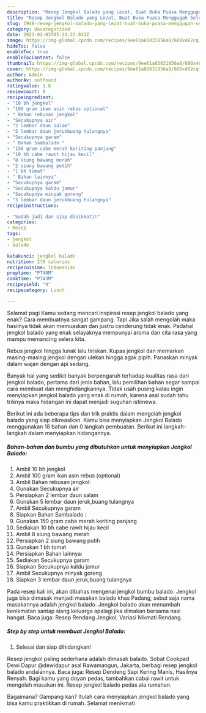 ```yaml
---
description: "Resep Jengkol Balado yang Lezat, Buat Buka Puasa Menggugah Selera"
title: "Resep Jengkol Balado yang Lezat, Buat Buka Puasa Menggugah Selera"
slug: 1948-resep-jengkol-balado-yang-lezat-buat-buka-puasa-menggugah-selera
category: Uncategorized
date: 2023-02-03T05:24:22.011Z
image: https://img-global.cpcdn.com/recipes/9ee61a65831856a8/680x482cq70/jengkol-balado-foto-resep-utama.jpg
hideToc: false
enableToc: true
enableTocContent: false
thumbnail: https://img-global.cpcdn.com/recipes/9ee61a65831856a8/680x482cq70/jengkol-balado-foto-resep-utama.jpg
cover: https://img-global.cpcdn.com/recipes/9ee61a65831856a8/680x482cq70/jengkol-balado-foto-resep-utama.jpg
author: Admin
authorAv: notfound
ratingvalue: 3.8
reviewcount: 8
recipeingredient:
- "10 bh jengkol"
- "100 gram ikan asin rebus optional"
- " Bahan rebusan jengkol"
- "Secukupnya air"
- "2 lembar daun salam"
- "5 lembar daun jerukbuang tulangnya"
- "Secukupnya garam"
- " Bahan Sambalado "
- "150 gram cabe merah keriting panjang"
- "10 bh cabe rawit hijau kecil"
- "8 siung bawang merah"
- "2 siung bawang putih"
- "1 bh tomat"
- " Bahan lainnya"
- "Secukupnya garam"
- "Secukupnya kaldu jamur"
- "Secukupnya minyak goreng"
- "3 lembar daun jerukbuang tulangnya"
recipeinstructions:

- "Sudah jadi dan siap dinikmati!"
categories:
- Resep
tags:
- jengkol
- balado

katakunci: jengkol balado 
nutrition: 278 calories
recipecuisine: Indonesian
preptime: "PT40M"
cooktime: "PT43M"
recipeyield: "4"
recipecategory: Lunch

---
```



Selamat pagi Kamu sedang mencari inspirasi resep jengkol balado yang enak? Cara membuatnya sangat gampang. Tapi Jika salah mengolah maka hasilnya tidak akan memuaskan dan justru cenderung tidak enak. Padahal jengkol balado yang enak selayaknya mempunyai aroma dan cita rasa yang mampu memancing selera kita.


Rebus jengkol hingga lunak lalu tiriskan. Kupas jengkol dan memarkan masing-masing jengkol dengan ulekan hingga agak pipih. Panaskan minyak dalam wajan dengan api sedang.

Banyak hal yang sedikit banyak berpengaruh terhadap kualitas rasa dari jengkol balado, pertama dari jenis bahan, lalu pemilihan bahan segar sampai cara membuat dan menghidangkannya. Tidak usah pusing kalau ingin menyiapkan jengkol balado yang enak di rumah, karena asal sudah tahu triknya maka hidangan ini dapat menjadi suguhan istimewa.


Berikut ini ada beberapa tips dan trik praktis dalam mengolah jengkol balado yang siap dikreasikan. Kamu bisa menyiapkan Jengkol Balado menggunakan 18 bahan dan 0 langkah pembuatan. Berikut ini langkah-langkah dalam menyiapkan hidangannya.

<!--inarticleads1-->

##### Bahan-bahan dan bumbu yang dibutuhkan untuk menyiapkan Jengkol Balado:

1. Ambil 10 bh jengkol
1. Ambil 100 gram ikan asin rebus (optional)
1. Ambil  Bahan rebusan jengkol:
1. Gunakan Secukupnya air
1. Persiapkan 2 lembar daun salam
1. Gunakan 5 lembar daun jeruk,buang tulangnya
1. Ambil Secukupnya garam
1. Siapkan  Bahan Sambalado :
1. Gunakan 150 gram cabe merah keriting panjang
1. Sediakan 10 bh cabe rawit hijau kecil
1. Ambil 8 siung bawang merah
1. Persiapkan 2 siung bawang putih
1. Gunakan 1 bh tomat
1. Persiapkan  Bahan lainnya:
1. Sediakan Secukupnya garam
1. Siapkan Secukupnya kaldu jamur
1. Ambil Secukupnya minyak goreng
1. Siapkan 3 lembar daun jeruk,buang tulangnya


Pada resep kali ini, akan dibahas mengenai jengkol bumbu balado. Jengkol juga bisa dimasak menjadi masakan balado khas Padang, sebut saja nama masakannya adalah jengkol balado. Jengkol balado akan menambah kenikmatan santap siang keluarga apalagi jika dimakan bersama nasi hangat. Baca juga: Resep Rendang Jengkol, Variasi Nikmati Rendang. 

<!--inarticleads2-->

##### Step by step untuk membuat Jengkol Balado:


1. Selesai dan siap dihidangkan!

Resep jengkol paling sederhana adalah dimasak balado. Sobat Cookpad Dewi Dapur @dewidapur asal Rawamangun, Jakarta, berbagi resep jengkol balado andalannya. Baca juga: Resep Dendeng Sapi Kering Manis, Hasilnya Renyah. Bagi kamu yang doyan pedas, tambahkan cabai rawit untuk mengolah masakan ini. Resep jengkol balado pedas ala rumahan. 

Bagaimana? Gampang kan? Itulah cara menyiapkan jengkol balado yang bisa kamu praktikkan di rumah. Selamat menikmati
